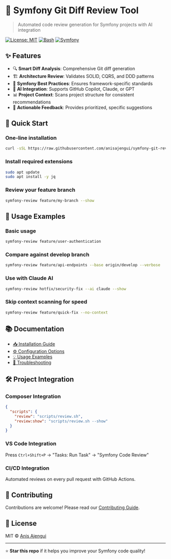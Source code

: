 # 🎯 Symfony Git Diff Review Tool

> Automated code review generation for Symfony projects with AI integration

[![License: MIT](https://img.shields.io/badge/License-MIT-yellow.svg)](https://opensource.org/licenses/MIT)
[![Bash](https://img.shields.io/badge/Bash-4.0+-blue.svg)](https://www.gnu.org/software/bash/)
[![Symfony](https://img.shields.io/badge/Symfony-6.4%2B-green.svg)](https://symfony.com/)

## ✨ Features

- 🔍 **Smart Diff Analysis**: Comprehensive Git diff generation
- 🏗️ **Architecture Review**: Validates SOLID, CQRS, and DDD patterns
- 🔧 **Symfony Best Practices**: Ensures framework-specific standards
- 🤖 **AI Integration**: Supports GitHub Copilot, Claude, or GPT
- 📊 **Project Context**: Scans project structure for consistent recommendations
- 🎯 **Actionable Feedback**: Provides prioritized, specific suggestions

## 🚀 Quick Start


### One-line installation
```bash
curl -sSL https://raw.githubusercontent.com/anisajengui/symfony-git-review/main/utils/install.sh | bash
```
### Install required extensions
```bash
sudo apt update
sudo apt install -y jq
```

### Review your feature branch
```bash
symfony-review feature/my-branch --show
```

## 📖 Usage Examples


### Basic usage
```bash
symfony-review feature/user-authentication
```
### Compare against develop branch
```bash
symfony-review feature/api-endpoints --base origin/develop --verbose
```
### Use with Claude AI
```bash
symfony-review hotfix/security-fix --ai claude --show
```
### Skip context scanning for speed
```bash
symfony-review feature/quick-fix --no-context
```

## 📚 Documentation

- [📥 Installation Guide](docs/installation.md)
- [⚙️ Configuration Options](docs/configuration.md)
- [💡 Usage Examples](docs/examples.md)
- [🔧 Troubleshooting](docs/troubleshooting.md)

## 🛠️ Project Integration

### Composer Integration
```json
{
  "scripts": {
    "review": "scripts/review.sh",
    "review:show": "scripts/review.sh --show"
  }
}
```

### VS Code Integration
Press `Ctrl+Shift+P` → "Tasks: Run Task" → "Symfony Code Review"

### CI/CD Integration
Automated reviews on every pull request with GitHub Actions.

## 🤝 Contributing

Contributions are welcome! Please read our [Contributing Guide](CONTRIBUTING.md).

## 📄 License

MIT © [Anis Ajengui](LICENSE)

---

⭐ **Star this repo** if it helps you improve your Symfony code quality!
